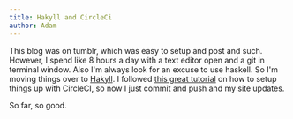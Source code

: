 ```yaml
---
title: Hakyll and CircleCi
author: Adam
---
```


This blog was on tumblr, which was easy to setup and post and such.  However, I spend like 8 hours a day with a text editor open and a git in terminal window. Also I'm always look for an excuse to use haskell.  So I'm moving things over to [Hakyll](http://jaspervdj.be/hakyll/). I followed [this great tutorial](http://www.stackbuilders.com/news/dr-hakyll-create-a-github-page-with-hakyll-and-circleci) on how to setup things up with CircleCI, so now I just commit and push and my site updates.  

So far, so good.
